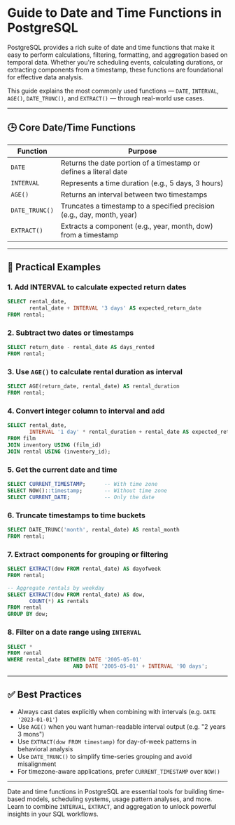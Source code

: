 # Guide to Date and Time Functions in PostgreSQL

PostgreSQL provides a rich suite of date and time functions that make it easy to perform calculations, filtering, formatting, and aggregation based on temporal data. Whether you're scheduling events, calculating durations, or extracting components from a timestamp, these functions are foundational for effective data analysis.

This guide explains the most commonly used functions — `DATE`, `INTERVAL`, `AGE()`, `DATE_TRUNC()`, and `EXTRACT()` — through real-world use cases.

---

## 🕒 Core Date/Time Functions

| Function       | Purpose                                                                 |
| -------------- | ----------------------------------------------------------------------- |
| `DATE`         | Returns the date portion of a timestamp or defines a literal date       |
| `INTERVAL`     | Represents a time duration (e.g., 5 days, 3 hours)                      |
| `AGE()`        | Returns an interval between two timestamps                              |
| `DATE_TRUNC()` | Truncates a timestamp to a specified precision (e.g., day, month, year) |
| `EXTRACT()`    | Extracts a component (e.g., year, month, dow) from a timestamp          |

---

## 🔧 Practical Examples

### 1. Add INTERVAL to calculate expected return dates

```sql
SELECT rental_date,
       rental_date + INTERVAL '3 days' AS expected_return_date
FROM rental;
```

### 2. Subtract two dates or timestamps

```sql
SELECT return_date - rental_date AS days_rented
FROM rental;
```

### 3. Use `AGE()` to calculate rental duration as interval

```sql
SELECT AGE(return_date, rental_date) AS rental_duration
FROM rental;
```

### 4. Convert integer column to interval and add

```sql
SELECT rental_date,
       INTERVAL '1 day' * rental_duration + rental_date AS expected_return_date
FROM film
JOIN inventory USING (film_id)
JOIN rental USING (inventory_id);
```

### 5. Get the current date and time

```sql
SELECT CURRENT_TIMESTAMP;      -- With time zone
SELECT NOW()::timestamp;       -- Without time zone
SELECT CURRENT_DATE;           -- Only the date
```

### 6. Truncate timestamps to time buckets

```sql
SELECT DATE_TRUNC('month', rental_date) AS rental_month
FROM rental;
```

### 7. Extract components for grouping or filtering

```sql
SELECT EXTRACT(dow FROM rental_date) AS dayofweek
FROM rental;

-- Aggregate rentals by weekday
SELECT EXTRACT(dow FROM rental_date) AS dow,
       COUNT(*) AS rentals
FROM rental
GROUP BY dow;
```

### 8. Filter on a date range using `INTERVAL`

```sql
SELECT *
FROM rental
WHERE rental_date BETWEEN DATE '2005-05-01'
                     AND DATE '2005-05-01' + INTERVAL '90 days';
```

---

## ✅ Best Practices

* Always cast dates explicitly when combining with intervals (e.g. `DATE '2023-01-01'`)
* Use `AGE()` when you want human-readable interval output (e.g. "2 years 3 mons")
* Use `EXTRACT(dow FROM timestamp)` for day-of-week patterns in behavioral analysis
* Use `DATE_TRUNC()` to simplify time-series grouping and avoid misalignment
* For timezone-aware applications, prefer `CURRENT_TIMESTAMP` over `NOW()`

---

Date and time functions in PostgreSQL are essential tools for building time-based models, scheduling systems, usage pattern analyses, and more. Learn to combine `INTERVAL`, `EXTRACT`, and aggregation to unlock powerful insights in your SQL workflows.
